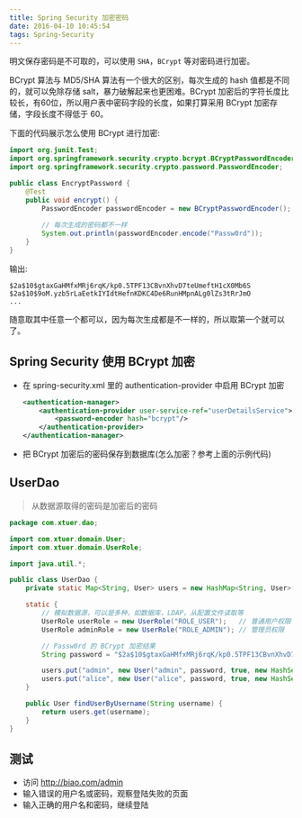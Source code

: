 ```yaml
---
title: Spring Security 加密密码
date: 2016-04-10 10:45:54
tags: Spring-Security
---
```


明文保存密码是不可取的，可以使用 `SHA`，`BCrypt` 等对密码进行加密。

<!--more-->

BCrypt 算法与 MD5/SHA 算法有一个很大的区别，每次生成的 hash 值都是不同的，就可以免除存储 salt，暴力破解起来也更困难。BCrypt 加密后的字符长度比较长，有60位，所以用户表中密码字段的长度，如果打算采用 BCrypt 加密存储，字段长度不得低于 60。

下面的代码展示怎么使用 BCrypt 进行加密:

```java
import org.junit.Test;
import org.springframework.security.crypto.bcrypt.BCryptPasswordEncoder;
import org.springframework.security.crypto.password.PasswordEncoder;

public class EncryptPassword {
    @Test
    public void encrypt() {
        PasswordEncoder passwordEncoder = new BCryptPasswordEncoder();
        
        // 每次生成的密码都不一样
        System.out.println(passwordEncoder.encode("Passw0rd")); 
    }
}
```

输出:

```
$2a$10$gtaxGaHMfxMRj6rqK/kp0.5TPF13CBvnXhvD7teUmeftH1cX0Mb6S  
$2a$10$9oM.yzb5rLaEetkIYIdtHefnKDKC4De6RunHMpnALg0lZs3tRrJmO  
...
```

随意取其中任意一个都可以，因为每次生成都是不一样的，所以取第一个就可以了。

## Spring Security 使用 BCrypt 加密
* 在 spring-security.xml 里的 authentication-provider 中启用 BCrypt 加密

    ```xml
    <authentication-manager>
        <authentication-provider user-service-ref="userDetailsService">
            <password-encoder hash="bcrypt"/>
        </authentication-provider>
    </authentication-manager>
    ```
*  把 BCrypt 加密后的密码保存到数据库(怎么加密？参考上面的示例代码)

## UserDao
> 从数据源取得的密码是加密后的密码

```java
package com.xtuer.dao;

import com.xtuer.domain.User;
import com.xtuer.domain.UserRole;

import java.util.*;

public class UserDao {
    private static Map<String, User> users = new HashMap<String, User>();

    static {
        // 模拟数据源，可以是多种，如数据库，LDAP，从配置文件读取等
        UserRole userRole = new UserRole("ROLE_USER");   // 普通用户权限
        UserRole adminRole = new UserRole("ROLE_ADMIN"); // 管理员权限

        // Passw0rd 的 BCrypt 加密结果
        String password = "$2a$10$gtaxGaHMfxMRj6rqK/kp0.5TPF13CBvnXhvD7teUmeftH1cX0Mb6S";

        users.put("admin", new User("admin", password, true, new HashSet<UserRole>(Arrays.asList(adminRole))));
        users.put("alice", new User("alice", password, true, new HashSet<UserRole>(Arrays.asList(userRole))));
    }

    public User findUserByUsername(String username) {
        return users.get(username);
    }
}
```

## 测试
* 访问 http://biao.com/admin
* 输入错误的用户名或密码，观察登陆失败的页面
* 输入正确的用户名和密码，继续登陆
